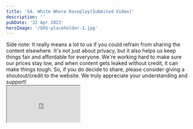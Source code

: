 ```yaml
---
title: '54. White Whore Raceplay(Submited Video)'
description: ''
pubDate: '22 Apr 2023'
heroImage: '/QOS-placeholder-1.jpg'
---
```

<div class="video_paragraph_header"> Side note: It really means a lot to us if you could refrain from sharing the content elsewhere. It's not just about privacy, but it also helps us keep things fair and affordable for everyone. We're working hard to make sure our prices stay low, and when content gets leaked without credit, it can make things tough. So, if you do decide to share, please consider giving a shoutout/credit to the website. We truly appreciate your understanding and support!</div>

<iframe src="https://drive.google.com/file/d/1E0aoMyBmTy-Txgrw48kW7uJenxk--Z3D/preview" width="200" height="100" allow="autoplay" allowfullscreen="allowfullscreen"></iframe>

<br>
<br>
<!---<a class="read_more" href="https://drive.google.com/file/d/1E0aoMyBmTy-Txgrw48kW7uJenxk--Z3D/view?usp=sharing">Download</a>--->